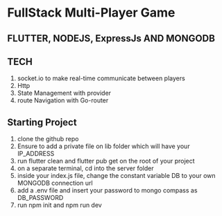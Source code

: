 # FullStack Multi-Player Game

## FLUTTER, NODEJS, ExpressJs AND MONGODB

## TECH

1. socket.io to make real-time communicate between players
2. Http
3. State Management with provider
4. route Navigation with Go-router

## Starting Project

1. clone the github repo
2. Ensure to add a private file on lib folder which will have your IP_ADDRESS
3. run flutter clean and flutter pub get on the root of your project
4. on a separate terminal, cd into the server folder
5. inside your index.js file, change the constant variable DB to your own MONGODB connection url
6. add a .env file and insert your password to mongo compass as DB_PASSWORD
7. run npm init and npm run dev
